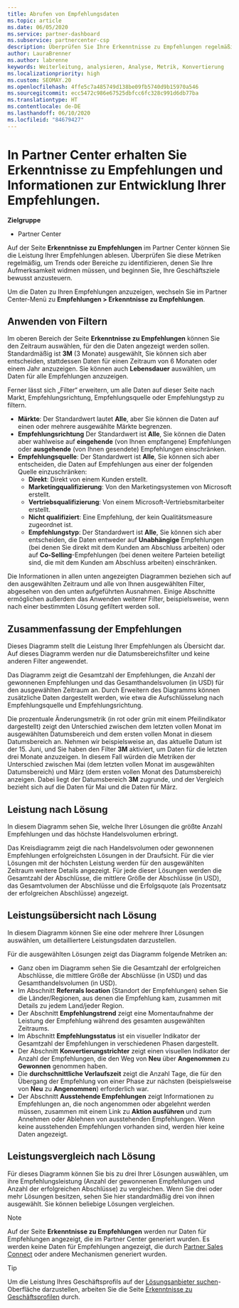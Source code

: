 ```yaml
---
title: Abrufen von Empfehlungsdaten
ms.topic: article
ms.date: 06/05/2020
ms.service: partner-dashboard
ms.subservice: partnercenter-csp
description: Überprüfen Sie Ihre Erkenntnisse zu Empfehlungen regelmäßig im Partner Center, um zu berücksichtigende Trends und Bereiche für Optimierungen zu identifizieren, damit Sie Ihre Unternehmensziele erreichen.
author: LauraBrenner
ms.author: labrenne
keywords: Weiterleitung, analysieren, Analyse, Metrik, Konvertierung
ms.localizationpriority: high
ms.custom: SEOMAY.20
ms.openlocfilehash: 4ffe5c7a485749d138be09fb5740d9b15970a546
ms.sourcegitcommit: ecc5472c986e67525dbfcc6fc328c991d6db77ba
ms.translationtype: HT
ms.contentlocale: de-DE
ms.lasthandoff: 06/10/2020
ms.locfileid: "84679427"
---
```

# <a name="get-referral-insights-in-partner-center-and-find-out-how-your-referrals-are-doing"></a>In Partner Center erhalten Sie Erkenntnisse zu Empfehlungen und Informationen zur Entwicklung Ihrer Empfehlungen.

**Zielgruppe**

- Partner Center

Auf der Seite **Erkenntnisse zu Empfehlungen** im Partner Center können Sie die Leistung Ihrer Empfehlungen ablesen. Überprüfen Sie diese Metriken regelmäßig, um Trends oder Bereiche zu identifizieren, denen Sie Ihre Aufmerksamkeit widmen müssen, und beginnen Sie, Ihre Geschäftsziele bewusst anzusteuern.

Um die Daten zu Ihren Empfehlungen anzuzeigen, wechseln Sie im Partner Center-Menü zu **Empfehlungen > Erkenntnisse zu Empfehlungen**.

## <a name="apply-filters"></a>Anwenden von Filtern

Im oberen Bereich der Seite **Erkenntnisse zu Empfehlungen** können Sie den Zeitraum auswählen, für den die Daten angezeigt werden sollen. Standardmäßig ist **3M** (3 Monate) ausgewählt, Sie können sich aber entscheiden, stattdessen Daten für einen Zeitraum von 6 Monaten oder einem Jahr anzuzeigen. Sie können auch **Lebensdauer** auswählen, um Daten für alle Empfehlungen anzuzeigen.

Ferner lässt sich „Filter“ erweitern, um alle Daten auf dieser Seite nach Markt, Empfehlungsrichtung, Empfehlungsquelle oder Empfehlungstyp zu filtern.
- **Märkte**: Der Standardwert lautet **Alle**, aber Sie können die Daten auf einen oder mehrere ausgewählte Märkte begrenzen.
- **Empfehlungsrichtung** Der Standardwert ist **Alle**, Sie können die Daten aber wahlweise auf **eingehende** (von Ihnen empfangene) Empfehlungen oder **ausgehende**  (von Ihnen gesendete) Empfehlungen einschränken.
- **Empfehlungsquelle**: Der Standardwert ist **Alle**, Sie können sich aber entscheiden, die Daten auf Empfehlungen aus einer der folgenden Quelle einzuschränken:
  - **Direkt**: Direkt von einem Kunden erstellt.
  - **Marketingqualifizierung**: Von den Marketingsystemen von Microsoft erstellt.
  - **Vertriebsqualifizierung**: Von einem Microsoft-Vertriebsmitarbeiter erstellt.
  - **Nicht qualifiziert**: Eine Empfehlung, der kein Qualitätsmeasure zugeordnet ist.
  - **Empfehlungstyp**: Der Standardwert ist **Alle**, Sie können sich aber entscheiden, die Daten entweder auf **Unabhängige** Empfehlungen (bei denen Sie direkt mit dem Kunden am Abschluss arbeiten) oder auf **Co-Selling**-Empfehlungen (bei denen weitere Parteien beteiligt sind, die mit dem Kunden am Abschluss arbeiten) einschränken.

Die Informationen in allen unten angezeigten Diagrammen beziehen sich auf den ausgewählten Zeitraum und alle von Ihnen ausgewählten Filter, abgesehen von den unten aufgeführten Ausnahmen. Einige Abschnitte ermöglichen außerdem das Anwenden weiterer Filter, beispielsweise, wenn nach einer bestimmten Lösung gefiltert werden soll.

## <a name="referrals-summary"></a>Zusammenfassung der Empfehlungen

Dieses Diagramm stellt die Leistung Ihrer Empfehlungen als Übersicht dar. Auf dieses Diagramm werden nur die Datumsbereichsfilter und keine anderen Filter angewendet. 

Das Diagramm zeigt die Gesamtzahl der Empfehlungen, die Anzahl der gewonnenen Empfehlungen und das Gesamthandelsvolumen (in USD) für den ausgewählten Zeitraum an. Durch Erweitern des Diagramms können zusätzliche Daten dargestellt werden, wie etwa die Aufschlüsselung nach Empfehlungsquelle und Empfehlungsrichtung. 

Die prozentuale Änderungsmetrik (in rot oder grün mit einem Pfeilindikator dargestellt) zeigt den Unterschied zwischen dem letzten vollen Monat im ausgewählten Datumsbereich und dem ersten vollen Monat in diesem Datumsbereich an. Nehmen wir beispielsweise an, das aktuelle Datum ist der 15. Juni, und Sie haben den Filter **3M** aktiviert, um Daten für die letzten drei Monate anzuzeigen. In diesem Fall würden die Metriken der Unterschied zwischen Mai (dem letzten vollen Monat im ausgewählten Datumsbereich) und März (dem ersten vollen Monat des Datumsbereich) anzeigen. Dabei liegt der Datumsbereich **3M** zugrunde, und der Vergleich bezieht sich auf die Daten für Mai und die Daten für März.

## <a name="performance-by-solution"></a>Leistung nach Lösung

In diesem Diagramm sehen Sie, welche Ihrer Lösungen die größte Anzahl Empfehlungen und das höchste Handelsvolumen erbringt.

Das Kreisdiagramm zeigt die nach Handelsvolumen oder gewonnenen Empfehlungen erfolgreichsten Lösungen in der Draufsicht. Für die vier Lösungen mit der höchsten Leistung werden für den ausgewählten Zeitraum weitere Details angezeigt. Für jede dieser Lösungen werden die Gesamtzahl der Abschlüsse, die mittlere Größe der Abschlüsse (in USD), das Gesamtvolumen der Abschlüsse und die Erfolgsquote (als Prozentsatz der erfolgreichen Abschlüsse) angezeigt.

## <a name="solution-performance-breakdown"></a>Leistungsübersicht nach Lösung

In diesem Diagramm können Sie eine oder mehrere Ihrer Lösungen auswählen, um detailliertere Leistungsdaten darzustellen.

Für die ausgewählten Lösungen zeigt das Diagramm folgende Metriken an:
- Ganz oben im Diagramm sehen Sie die Gesamtzahl der erfolgreichen Abschlüsse, die mittlere Größe der Abschlüsse (in USD) und das Gesamthandelsvolumen (in USD).
- Im Abschnitt **Referrals location** (Standort der Empfehlungen) sehen Sie die Länder/Regionen, aus denen die Empfehlung kam, zusammen mit Details zu jedem Land/jeder Region.
- Der Abschnitt **Empfehlungstrend** zeigt eine Momentaufnahme der Leistung der Empfehlung während des gesamten ausgewählten Zeitraums.
- Im Abschnitt **Empfehlungsstatus** ist ein visueller Indikator der Gesamtzahl der Empfehlungen in verschiedenen Phasen dargestellt.
- Der Abschnitt **Konvertierungstrichter** zeigt einen visuellen Indikator der Anzahl der Empfehlungen, die den Weg von **Neu** über **Angenommen** zu **Gewonnen** genommen haben.
- Die **durchschnittliche Verlaufszeit** zeigt die Anzahl Tage, die für den Übergang der Empfehlung von einer Phase zur nächsten (beispielsweise von **Neu** zu **Angenommen**) erforderlich war.
- Der Abschnitt **Ausstehende Empfehlungen** zeigt Informationen zu Empfehlungen an, die noch angenommen oder abgelehnt werden müssen, zusammen mit einem Link zu **Aktion ausführen** und zum Annehmen oder Ablehnen von ausstehenden Empfehlungen. Wenn keine ausstehenden Empfehlungen vorhanden sind, werden hier keine Daten angezeigt.

## <a name="solution-performance-comparison"></a>Leistungsvergleich nach Lösung

Für dieses Diagramm können Sie bis zu drei Ihrer Lösungen auswählen, um ihre Empfehlungsleistung (Anzahl der gewonnenen Empfehlungen und Anzahl der erfolgreichen Abschlüsse) zu vergleichen. Wenn Sie drei oder mehr Lösungen besitzen, sehen Sie hier standardmäßig drei von ihnen ausgewählt. Sie können beliebige Lösungen vergleichen.

> [!NOTE]
> Auf der Seite **Erkenntnisse zu Empfehlungen** werden nur Daten für Empfehlungen angezeigt, die im Partner Center generiert wurden. Es werden keine Daten für Empfehlungen angezeigt, die durch [Partner Sales Connect](https://support.microsoft.com/help/3170447/learn-to-use-partner-center-sales-connect) oder andere Mechanismen generiert wurden.

> [!TIP]
> Um die Leistung Ihres Geschäftsprofils auf der [Lösungsanbieter suchen](https://www.microsoft.com/solution-providers/home)-Oberfläche darzustellen, arbeiten Sie die Seite [Erkenntnisse zu Geschäftsprofilen](analyze-your-marketing-profile.md) durch.
